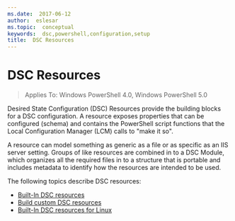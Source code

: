 ```yaml
---
ms.date:  2017-06-12
author:  eslesar
ms.topic:  conceptual
keywords:  dsc,powershell,configuration,setup
title:  DSC Resources
---
```


# DSC Resources

>Applies To: Windows PowerShell 4.0, Windows PowerShell 5.0

Desired State Configuration (DSC) Resources provide the building blocks for a DSC configuration. A resource exposes properties that can be configured (schema) and contains the PowerShell script functions that the Local Configuration Manager (LCM) calls to "make it so".

A resource can model something as generic as a file or as specific as an IIS server setting.  Groups of like resources are combined in to a DSC Module, which organizes all the required files in to a structure that is portable and includes metadata to identify how the resources are intended to be used.  

The following topics describe DSC resources:

- [Built-In DSC resources](builtInResource.md)
- [Build custom DSC resources](authoringResource.md)
- [Built-In DSC resources for Linux](lnxBuiltInResources.md)

